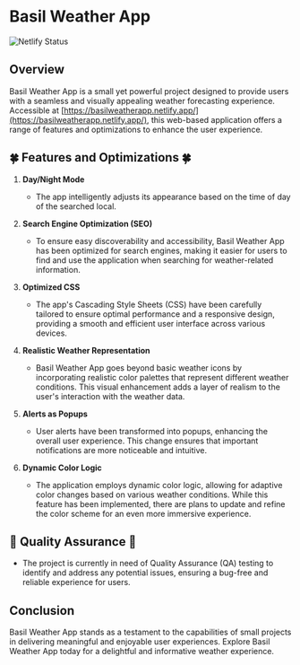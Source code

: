 # Basil Weather App

![Netlify Status](https://api.netlify.com/api/v1/badges/2954a715-76ad-4113-9e92-1953e3639062/deploy-status)

## Overview
Basil Weather App is a small yet powerful project designed to provide users with a seamless and visually appealing weather forecasting experience. Accessible at [https://basilweatherapp.netlify.app/](https://basilweatherapp.netlify.app/), this web-based application offers a range of features and optimizations to enhance the user experience.

## 🍀 Features and Optimizations 🍀
1. **Day/Night Mode**
   - The app intelligently adjusts its appearance based on the time of day of the searched local. 

2. **Search Engine Optimization (SEO)**
   - To ensure easy discoverability and accessibility, Basil Weather App has been optimized for search engines, making it easier for users to find and use the application when searching for weather-related information.

3. **Optimized CSS**
   - The app's Cascading Style Sheets (CSS) have been carefully tailored to ensure optimal performance and a responsive design, providing a smooth and efficient user interface across various devices.

4. **Realistic Weather Representation**
   - Basil Weather App goes beyond basic weather icons by incorporating realistic color palettes that represent different weather conditions. This visual enhancement adds a layer of realism to the user's interaction with the weather data.

5. **Alerts as Popups**
   - User alerts have been transformed into popups, enhancing the overall user experience. This change ensures that important notifications are more noticeable and intuitive.

6. **Dynamic Color Logic**
   - The application employs dynamic color logic, allowing for adaptive color changes based on various weather conditions. While this feature has been implemented, there are plans to update and refine the color scheme for an even more immersive experience.

## 🌱 Quality Assurance 🌱
- The project is currently in need of Quality Assurance (QA) testing to identify and address any potential issues, ensuring a bug-free and reliable experience for users.

## Conclusion
Basil Weather App stands as a testament to the capabilities of small projects in delivering meaningful and enjoyable user experiences. Explore Basil Weather App today for a delightful and informative weather experience.


